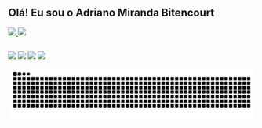 ## Olá! Eu sou o Adriano Miranda Bitencourt 
 <div>
  <a href="https://github.com/ambitencourt">
  <img height="180em" src="https://github-readme-stats.vercel.app/api?username=ambitencourt&show_icons=true&theme=dracula&include_all_commits=true&count_private=true"/>
  <img height="180em" src="https://github-readme-stats.vercel.app/api/top-langs/?username=ambitencourt&layout=compact&langs_count=7&theme=dracula"/>
</div>
<!-- <div style="display: inline_block"><br>
  <img align="center" alt="Flutter" height="30" width="40" src="<img src="https://www.google.com/url?sa=i&url=https%3A%2F%2Fworldvectorlogo.com%2Flogo%2Fflutter&psig=AOvVaw2Q1raRSHZceFyKd385xsRf&ust=1631073491862000&source=images&cd=vfe&ved=0CAsQjRxqFwoTCIC7k7P86_ICFQAAAAAdAAAAABAQ"/>">
  <img align="center" alt="Dart" height="30" width="40" src="https://worldvectorlogo.com/download/dart.svg">
  <img align="center" alt="Vtex IO" height="30" width="40" src="https://worldvectorlogo.com/download/vtex-1.svg">
  <img align="center" alt="HTML" height="30" width="40" src="https://raw.githubusercontent.com/devicons/devicon/master/icons/html5/html5-original.svg">
  <img align="center" alt="CSS" height="30" width="40" src="https://raw.githubusercontent.com/devicons/devicon/master/icons/css3/css3-original.svg">
  
</div>
-->
  
  ##
 
<div> 
  
  <a href="https://instagram.com/adrianombitencourt" target="_blank"><img src="https://img.shields.io/badge/-Instagram-%23E4405F?style=for-the-badge&logo=instagram&logoColor=white" target="_blank"></a>
 	<a href="https://discord.com/channels/@Adriano-M-Bitencourt#8597" target="_blank"><img src="https://img.shields.io/badge/Discord-7289DA?style=for-the-badge&logo=discord&logoColor=white" target="_blank"></a> 
  <a href = "mailto:contatoadriano.mirandabitencourt@gmail.com"><img src="https://img.shields.io/badge/-Gmail-%23333?style=for-the-badge&logo=gmail&logoColor=white" target="_blank"></a>
  <a href="https://www.linkedin.com/in/adrianombitencourt/" target="_blank"><img src="https://img.shields.io/badge/-LinkedIn-%230077B5?style=for-the-badge&logo=linkedin&logoColor=white" target="_blank"></a> 
 
  ![Snake animation](https://github.com/ambitencourt/ambitencourt/blob/output/github-contribution-grid-snake.svg)
 
</div>
